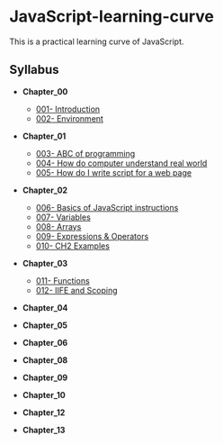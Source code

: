 # JavaScript-learning-curve

This is a practical learning curve of JavaScript.

## Syllabus

- **Chapter_00**

  - [001- Introduction](Chapter_00/001_Introduction)
  - [002- Environment](Chapter_00/002_Environment)

- **Chapter_01**

  - [003- ABC of programming](Chapter_01/003_ABC_of_programming)
  - [004- How do computer understand real world](Chapter_01/004_How_do_computer_understand_real_world)
  - [005- How do I write script for a web page](Chapter_01/005_How_do_I_write_script_for_a_web_page)

- **Chapter_02**

  - [006- Basics of JavaScript instructions](Chapter_02/006_Basics_of_JavaScript_instructions)
  - [007- Variables](Chapter_02/007_Variables)
  - [008- Arrays](Chapter_02/008_Arrays)
  - [009- Expressions & Operators](Chapter_02/009_Expressions_&_operators)
  - [010- CH2 Examples](Chapter_02/010_CH2_Examples)

- **Chapter_03**

  - [011- Functions](Chapter_03/011_Functions)
  - [012- IIFE and Scoping](Chapter_03/012_IIFE_and_scoping)

- **Chapter_04**

- **Chapter_05**

- **Chapter_06**

- **Chapter_08**

- **Chapter_09**

- **Chapter_10**

- **Chapter_12**

- **Chapter_13**
